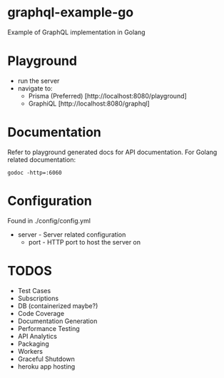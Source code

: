 # graphql-example-go
Example of GraphQL implementation in Golang

# Playground
* run the server
* navigate to:
  * Prisma (Preferred) [http://localhost:8080/playground]
  * GraphiQL [http://localhost:8080/graphql]

# Documentation
Refer to playground generated docs for API documentation.
For Golang related documentation:
```
godoc -http=:6060
```

# Configuration
Found in ./config/config.yml
* server - Server related configuration
  * port - HTTP port to host the server on

# TODOS
* Test Cases
* Subscriptions
* DB (containerized maybe?)
* Code Coverage
* Documentation Generation
* Performance Testing
* API Analytics
* Packaging
* Workers
* Graceful Shutdown
* heroku app hosting